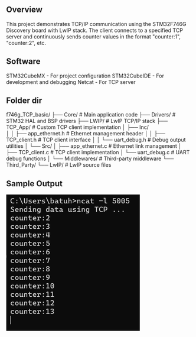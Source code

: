 ## Overview
This project demonstrates TCP/IP communication using the STM32F746G Discovery board with LwIP stack. The client connects to a specified TCP server and continuously sends counter values in the format "counter:1", "counter:2", etc.

## Software
STM32CubeMX - For project configuration
STM32CubeIDE - For development and debugging
Netcat - For TCP server

## Folder dir 
f746g_TCP_basic/
├── Core/                   # Main application code
├── Drivers/                # STM32 HAL and BSP drivers
├── LWIP/                   # LwIP TCP/IP stack
├── TCP_App/                # Custom TCP client implementation
│   ├── Inc/              
│   │   ├── app_ethernet.h  # Ethernet management header
│   │   ├── TCP_client.h    # TCP client interface
│   │   └── uart_debug.h    # Debug output utilities
│   └── Src/
│       ├── app_ethernet.c  # Ethernet link management
│       ├── TCP_client.c    # TCP client implementation
│       └── uart_debug.c    # UART debug functions
│
└── Middlewares/            # Third-party middleware
    └── Third_Party/
        └── LwIP/           # LwIP source files

## Sample Output

![alt text](<Ekran görüntüsü 2025-06-02 003830.png>)